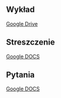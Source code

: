 ## Wykład
[Google Drive](https://drive.google.com/file/d/1-hj8pl89awE6LLEV60xIWtMh4GoBHgej/view?usp=sharing)

## Streszczenie
[Google DOCS](https://docs.google.com/document/d/1W5cGjJKSzqPmRXX13D043baMtbe77fpU-uSmqfkYmdg/edit?usp=sharing)

## Pytania
[Google DOCS](https://drive.google.com/file/d/1lXw5zZDIIYmtuixGDkBkrm6Thifb3-al/view?usp=sharing)
